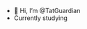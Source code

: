 - 👋 Hi, I’m @TatGuardian
- Currently studying

<!---
TatGuardian/TatGuardian is a ✨ special ✨ repository because its `README.md` (this file) appears on your GitHub profile.
You can click the Preview link to take a look at your changes.
--->
